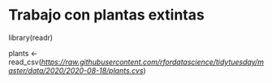 Trabajo con plantas extintas
================

library(readr)

plants \<-
read\_csv(*<https://raw.githubusercontent.com/rfordatascience/tidytuesday/master/data/2020/2020-08-18/plants.cvs>*)

